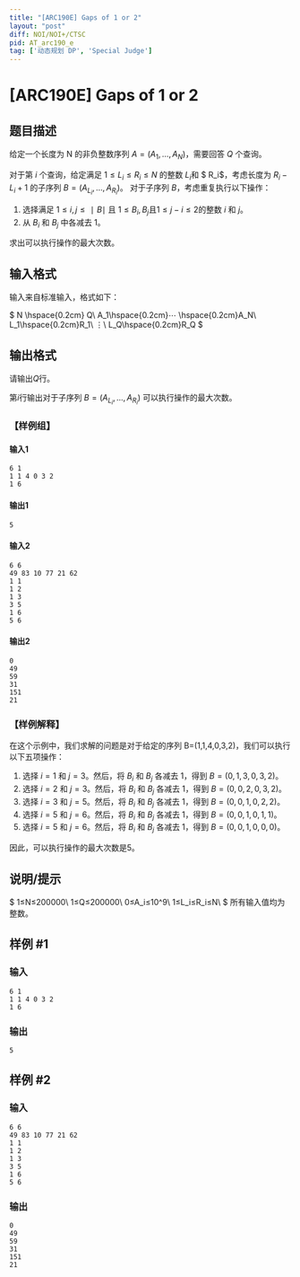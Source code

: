 ```yaml
---
title: "[ARC190E] Gaps of 1 or 2"
layout: "post"
diff: NOI/NOI+/CTSC
pid: AT_arc190_e
tag: ['动态规划 DP', 'Special Judge']
---
```


# [ARC190E] Gaps of 1 or 2

## 题目描述

给定一个长度为 N 的非负整数序列 $A=(A_1,…,A_N)$，需要回答 $Q$ 个查询。

对于第 $i$ 个查询，给定满足 $1≤L_i≤R_i≤N$ 的整数 $L_i$和 $ R_i$，考虑长度为 $R_i−L_i+1$ 的子序列 $B=(A_{L_i},…,A_{R_i}$)。
对于子序列 $B$，考虑重复执行以下操作：
1. 选择满足 $1≤i,j≤∣B∣$ 且 $1≤B_i,B_j$且$1≤j−i≤2$的整数 $i$ 和 $j$。
2. 从 $B_i$ 和 $B_j$ 中各减去 $1$。

求出可以执行操作的最大次数。

## 输入格式

输入来自标准输入，格式如下：

$
N \hspace{0.2cm} Q\\
A_1\hspace{0.2cm}⋯ \hspace{0.2cm}A_N\\
L_1\hspace{0.2cm}R_1\\
⋮\\
L_Q\hspace{0.2cm}R_Q
$

## 输出格式

请输出$Q$行。

第$i$行输出对于子序列 $B=(A_{L_i},…,A_{R_i} )$ 可以执行操作的最大次数。
### 【样例组】
#### 输入1
```
6 1
1 1 4 0 3 2
1 6
```
#### 输出1
```
5
```
#### 输入2
```
6 6
49 83 10 77 21 62
1 1
1 2
1 3
3 5
1 6
5 6
```
#### 输出2
```
0
49
59
31
151
21
```
### 【样例解释】

在这个示例中，我们求解的问题是对于给定的序列 B=(1,1,4,0,3,2)，我们可以执行以下五项操作：  
1. 选择 $i=1$ 和 $j=3$。然后，将 $B_i$ 和 $B_j$ 各减去 $1$，得到 $B=(0,1,3,0,3,2)$。
2. 选择 $i=2$ 和 $j=3$。然后，将 $B_i$ 和 $B_j$ 各减去 $1$，得到 $B=(0,0,2,0,3,2)$。
3. 选择 $i=3$ 和 $j=5$。然后，将 $B_i$ 和 $B_j$ 各减去 $1$，得到 $B=(0,0,1,0,2,2)$。
4. 选择 $i=5$ 和 $j=6$。然后，将 $B_i$ 和 $B_j$ 各减去 $1$，得到 $B=(0,0,1,0,1,1)$。
5. 选择 $i=5$ 和 $j=6$。然后，将 $B_i$ 和 $B_j$ 各减去 $1$，得到 $B=(0,0,1,0,0,0)$。

因此，可以执行操作的最大次数是5。

## 说明/提示

$
1≤N≤200000\\
1≤Q≤200000\\
0≤A_i≤10^9\\
1≤L_i≤R_i≤N\\
$
所有输入值均为整数。

## 样例 #1

### 输入

```
6 1
1 1 4 0 3 2
1 6
```

### 输出

```
5
```

## 样例 #2

### 输入

```
6 6
49 83 10 77 21 62
1 1
1 2
1 3
3 5
1 6
5 6
```

### 输出

```
0
49
59
31
151
21
```

